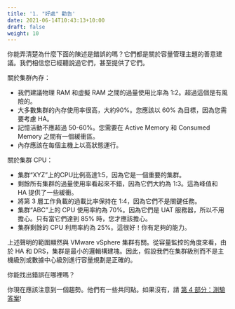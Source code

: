 ```yaml
---
title: '1. "好處" 勸告'
date: 2021-06-14T10:43:13+10:00
draft: false
weight: 10
---
```


你能弄清楚為什麼下面的陳述是錯誤的嗎？它們都是關於容量管理主題的善意建議。我們相信您已經聽說過它們，甚至提供了它們。

關於集群內存：

- 我們建議物理 RAM 和虛擬 RAM 之間的過量使用比率為 1:2。超過這個是有風險的。
- 大多數集群的內存使用率很高，大約90%。您應該以 60% 為目標，因為您需要考慮 HA。
- 記憶活動不應超過 50-60%。您需要在 Active Memory 和 Consumed Memory 之間有一個緩衝區。
- 內存應該在每個主機上以高狀態運行。

關於集群 CPU：

- 集群“XYZ”上的CPU比例高達1:5，因為它是一個重要的集群。
- 剩餘所有集群的過量使用率看起來不錯，因為它們大約為 1:3。這為峰值和 HA 提供了一些緩衝。
- 將第 3 層工作負載的過載比率保持在 1:4，因為它們不是關鍵任務。
- 集群“ABC”上的 CPU 使用率約為 70%。因為它們是 UAT 服務器，所以不用擔心。只有當它們達到 85% 時，您才應該擔心。
- 集群剩餘的 CPU 利用率約為 25%。這很好！你有足夠的能力。

上述聲明的範圍顯然與 VMware vSphere 集群有關。從容量監控的角度來看，由於 HA 和 DRS，集群是最小的邏輯構建塊。因此，假設我們在集群級別而不是主機級別或數據中心級別進行容量規劃是正確的。

你能找出錯誤在哪裡嗎？

你現在應該注意到一個趨勢。他們有一些共同點。如果沒有，請 [第 4 部分：測驗答案](/miscellaneous/chapter-1-quiz-answers/4.1.1-part-1-operations-management/)!